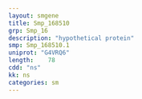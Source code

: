 ```yaml
---
layout: smgene
title: Smp_168510
grp: Smp_16
description: "hypothetical protein"
smp: Smp_168510.1
uniprot: "G4VRQ6"
length:    78
cdd: "ns"
kk: ns
categories: sm
---
```

